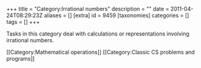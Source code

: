 +++
title = "Category:Irrational numbers"
description = ""
date = 2011-04-24T08:29:23Z
aliases = []
[extra]
id = 9459
[taxonomies]
categories = []
tags = []
+++

Tasks in this category deal with calculations or representations involving irrational numbers.

[[Category:Mathematical operations]]
[[Category:Classic CS problems and programs]]
